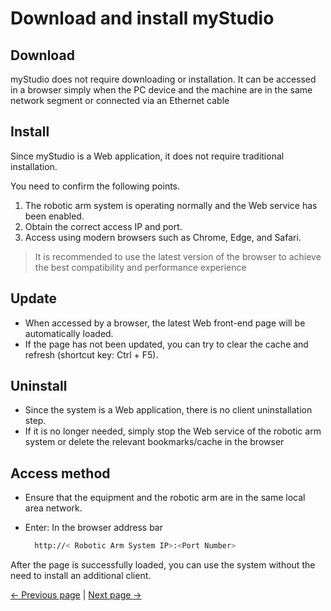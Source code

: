 # Download and install myStudio

## Download

myStudio does not require downloading or installation. It can be accessed in a browser simply when the PC device and the machine are in the same network segment or connected via an Ethernet cable

## Install

Since myStudio is a Web application, it does not require traditional installation.

You need to confirm the following points.
1. The robotic arm system is operating normally and the Web service has been enabled.
2. Obtain the correct access IP and port.
3. Access using modern browsers such as Chrome, Edge, and Safari.
> It is recommended to use the latest version of the browser to achieve the best compatibility and performance experience

## Update

- When accessed by a browser, the latest Web front-end page will be automatically loaded.
- If the page has not been updated, you can try to clear the cache and refresh (shortcut key: Ctrl + F5).

## Uninstall

- Since the system is a Web application, there is no client uninstallation step.
- If it is no longer needed, simply stop the Web service of the robotic arm system or delete the relevant bookmarks/cache in the browser

## Access method

- Ensure that the equipment and the robotic arm are in the same local area network.
- Enter: In the browser address bar
  
  ```bash
    http://< Robotic Arm System IP>:<Port Number>
    ```
After the page is successfully loaded, you can use the system without the need to install an additional client.

[← Previous page](./6.5.1-myStudioFirstUse.md) | [Next page →](./6.5.3-interface_description.md)